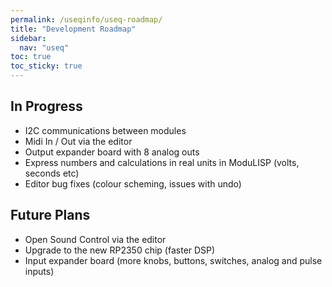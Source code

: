 ```yaml
---
permalink: /useqinfo/useq-roadmap/
title: "Development Roadmap"
sidebar:
  nav: "useq"
toc: true
toc_sticky: true
---
```



## In Progress

- I2C communications between modules
- Midi In / Out via the editor
- Output expander board with 8 analog outs
- Express numbers and calculations in real units in ModuLISP (volts, seconds etc)
- Editor bug fixes (colour scheming, issues with undo)

## Future Plans

- Open Sound Control via the editor
- Upgrade to the new RP2350 chip (faster DSP)
- Input expander board (more knobs, buttons, switches, analog and pulse inputs)


